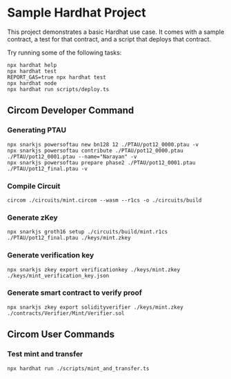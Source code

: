 # Sample Hardhat Project

This project demonstrates a basic Hardhat use case. It comes with a sample contract, a test for that contract, and a script that deploys that contract.

Try running some of the following tasks:

```shell
npx hardhat help
npx hardhat test
REPORT_GAS=true npx hardhat test
npx hardhat node
npx hardhat run scripts/deploy.ts
```

## Circom Developer Command

### Generating PTAU

```
npx snarkjs powersoftau new bn128 12 ./PTAU/pot12_0000.ptau -v
npx snarkjs powersoftau contribute ./PTAU/pot12_0000.ptau ./PTAU/pot12_0001.ptau --name="Narayan" -v
npx snarkjs powersoftau prepare phase2 ./PTAU/pot12_0001.ptau ./PTAU/pot12_final.ptau -v
```

### Compile Circuit

```
circom ./circuits/mint.circom --wasm --r1cs -o ./circuits/build
```

### Generate zKey

```
npx snarkjs groth16 setup ./circuits/build/mint.r1cs ./PTAU/pot12_final.ptau ./keys/mint.zkey
```

### Generate verification key

```
npx snarkjs zkey export verificationkey ./keys/mint.zkey ./keys/mint_verification_key.json
```

### Generate smart contract to verify proof

```
npx snarkjs zkey export solidityverifier ./keys/mint.zkey ./contracts/Verifier/Mint/Verifier.sol
```

## Circom User Commands

### Test mint and transfer

```
npx hardhat run ./scripts/mint_and_transfer.ts
```